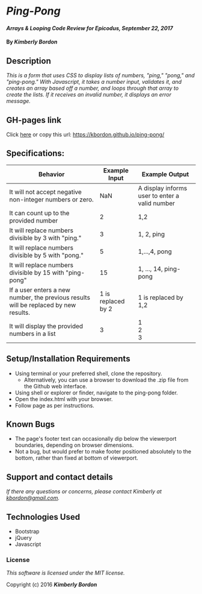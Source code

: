 # _Ping-Pong_

#### _Arrays & Looping Code Review for Epicodus, September 22, 2017_

#### By _**Kimberly Bordon**_

## Description

_This is a form that uses CSS to display lists of numbers, "ping," "pong," and "ping-pong." With Javascript, it takes a number input, validates it, and creates an array based off a number, and loops through that array to create the lists. If it receives an invalid number, it displays an error message._

## GH-pages link

Click [here](https://kbordon.github.io/ping-pong/) or copy this url: https://kbordon.github.io/ping-pong/

## Specifications:

|Behavior | Example Input | Example Output |
| -- | -- | -- |
|It will not accept negative non-integer numbers or zero. | NaN | A display informs user to enter a valid number |
|It can count up to the provided number | 2 | 1,2 |
|It will replace numbers divisible by 3 with "ping."| 3 | 1, 2, ping|
|It will replace numbers divisible by 5 with "pong."| 5 | 1,...,4, pong|
|It will replace numbers divisible by 15 with "ping-pong" | 15 | 1, ..., 14, ping-pong
| If a user enters a new number, the previous results will be replaced by new results. | 1 is replaced by 2 | 1 is replaced by 1,2 |
|It will display the provided numbers in a list | 3 | 1<br>2<br>3|



## Setup/Installation Requirements

* Using terminal or your preferred shell, clone the repository.
  * Alternatively, you can use a browser to download the .zip file from the Github web interface.
* Using shell or explorer or finder, navigate to the ping-pong folder.
* Open the index.html with your browser.
* Follow page as per instructions.

## Known Bugs

* The page's footer text can occasionally dip below the viewerport boundaries, depending on browser dimensions.
* Not a bug, but would prefer to make footer positioned absolutely to the bottom, rather than fixed at bottom of viewerport.

## Support and contact details

_If there any questions or concerns, please contact Kimberly at [kbordon@gmail.com](mailto:kbordon@gmail.com)._

## Technologies Used

* Bootstrap
* jQuery
* Javascript

### License

*This software is licensed under the MIT license.*

Copyright (c) 2016 **_Kimberly Bordon_**
